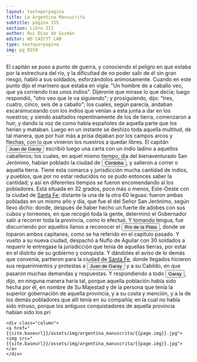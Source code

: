 ```yaml
---
layout: textoporpagina
title: La Argentina Manuscrita
subtitle: página 155
section: Libro III
author: Rui Díaz de Guzmán
editor: HD CAICYT LAB
type: textoporpagina
img: pg_0159
---
```


<div class="row">
    <div class="column">
El capitán se puso a punto de guerra, y conociendo el peligro en que estaba por la estrechura del río, y la dificultad de no poder salir de él sin gran riesgo, habló a sus soldados, esforzándolos animosamente. Cuando en este punto dijo el marinero que estaba en vigía: &quot;Un hombre de a caballo veo, que ya corriendo tras unos indios&quot;. Dijéronle que mirase lo que decía; luego respondió, &quot;otro veo que le va siguiendo&quot;; y prosiguiendo, dijo: &quot;tres, cuatro, cinco, seis de a caballo&quot;; los cuales, según parecía, andaban escaramuceando con los indios que venían a esta junta a dar en los nuestros; y siendo asaltados repentinamente de los de tierra, comenzaron a huir, y dando la voz de como había españoles de aquella parte que los herían y mataban. Luego en un instante se deshizo toda aquella multitud, de tal manera, que por huir más a prisa dejaban por los campos arcos y flechas, con lo que vinieron los nuestros a quedar libres. El capitán <button class="balloon" data-balloon-pos="up" data-balloon-length="large" data-balloon="Juan de Garay (1528 - 1583) fue un hidalgo, explorador, conquistador y gobernante colonial español. Se destacó por su actuación en la gobernación del Río de la Plata y del Paraguay por haber sido el fundador de la ciudad de Santa Fe en 1573 en su primera ubicación, por lo cual fue asignado al año siguiente como su teniente de gobernador, para convertirse en 1577 en el teniente de gobernador general de Asunción. En 1580 fundó la ciudad de Buenos Aires, con el nombre de &quot;Ciudad de la Trinidad&quot;, en el lugar donde en 1536 Pedro de Mendoza había fundado un fuerte con el nombre de &quot; Real de Nuestra Señora Santa María del Buen Ayre&quot;.">Juan de Garay</button> escribió luego una carta con un indio ladino a aquellos caballeros; los cuales, en aquel mismo tiempo, día del bienaventurado San Jerónimo, habían poblado la ciudad de <a href="https://recogito.pelagios.org/document/wzqxhk0h3vpikm/part/1/edit#d93375bb-e989-484a-9fe6-c9b90e39dbe6" target="_blank"><button class="balloon" data-balloon-pos="up" data-balloon-length="large" data-balloon="Se refiere a la ciudad de Córdoba (Argentina). La misma había sido fundada en 1573, pero 1577 fue trasladada a su ubicación actual sobre el río Suquía (en ese entonces, San Juan).">Córdoba</button></a>, y salieron a correr o aquella tierra. Tiene esta comarca y jurisdicción mucha cantidad de indios, y pueblos, que por no estar reducidos no se pudo entonces saber la cantidad; y así en diferentes tiempos se fueron encomendando al los pobladores. Está situada en 32 grados, poco más o menos, Este-Oeste con la ciudad de <a href="https://recogito.pelagios.org/document/wzqxhk0h3vpikm/part/1/edit#dca0676a-3e43-47b2-89c7-b3446abdd0ad" target="_blank">Santa Fe</a>; distante la una de la otra 60 leguas: fueron ambas pobladas en un mismo año y día, que fue el del Señor San Jerónimo, según llevo dicho: donde, después de haber hecho un fuerte de adobes con sus cubos y torreones, en que recogió toda la gente, determinó el Gobernador salir a recorrer toda la provincia, como lo efectuó. Y tomando lengua, fue discurriendo por aquellos llanos a reconocer el <a href="https://recogito.pelagios.org/document/wzqxhk0h3vpikm/part/1/edit#939613e8-1f0b-4c0e-b408-486d85866072" target="_blank"><button class="balloon" data-balloon-pos="up" data-balloon-length="large" data-balloon="Refiere a la Provincia del Río de la Plata, un espacio creado a partir de las capitulaciones que firmó el primer adelantado Pedro de Mendoza con Carlos I en 1534.La misma limitaba al norte con los territorios otorgados a Diego de Almagro, ocupando una franja que se extendería entre el Mar del Sur y el Mar Océano Austral. La exploración y ocupación efectiva del terreno delimitarían el espacio de la provincia del Río de la Plata al sector atlántico y específicamente, al eje fluvial Paraná-Plata.">Río de la Plata</button></a>, donde se toparon ambos capitanes, como se ha referido en el capítulo pasado. Y vuelto a su nueva ciudad, despachó a Nuflo de Aguilar con 30 soldados a requerir le entregase la jurisdicción que tenía de aquellas tierras, por estar en el distrito de su gobierno y conquista. Y dándoles el aviso de lo demás que convenía, partieron para la ciudad de <a href="https://recogito.pelagios.org/document/wzqxhk0h3vpikm/part/1/edit#26f927c1-0d6f-4451-be4b-01660fc51bb0" target="_blank">Santa Fe</a>, donde llegados hicieron sus requerimientos y protestas a <button class="balloon" data-balloon-pos="up" data-balloon-length="large" data-balloon="Juan de Garay (1528 - 1583) fue un hidalgo, explorador, conquistador y gobernante colonial español. Se destacó por su actuación en la gobernación del Río de la Plata y del Paraguay por haber sido el fundador de la ciudad de Santa Fe en 1573 en su primera ubicación, por lo cual fue asignado al año siguiente como su teniente de gobernador, para convertirse en 1577 en el teniente de gobernador general de Asunción. En 1580 fundó la ciudad de Buenos Aires, con el nombre de &quot;Ciudad de la Trinidad&quot;, en el lugar donde en 1536 Pedro de Mendoza había fundado un fuerte con el nombre de &quot; Real de Nuestra Señora Santa María del Buen Ayre&quot;.">Juan de Garay</button> y a su Cabildo, en que pasaron muchas demandas y respuestas. Y respondiendo a todo <button class="balloon" data-balloon-pos="up" data-balloon-length="large" data-balloon="Juan de Garay (1528 - 1583) fue un hidalgo, explorador, conquistador y gobernante colonial español. Se destacó por su actuación en la gobernación del Río de la Plata y del Paraguay por haber sido el fundador de la ciudad de Santa Fe en 1573 en su primera ubicación, por lo cual fue asignado al año siguiente como su teniente de gobernador, para convertirse en 1577 en el teniente de gobernador general de Asunción. En 1580 fundó la ciudad de Buenos Aires, con el nombre de &quot;Ciudad de la Trinidad&quot;, en el lugar donde en 1536 Pedro de Mendoza había fundado un fuerte con el nombre de &quot; Real de Nuestra Señora Santa María del Buen Ayre&quot;.">Garay</button>, dijo, en ninguna manera haría tal, porque aquella población había sido hecha por él, en nombre de Su Majestad y de la persona que tenía la superior gobernación de aquella provincia, y a su costa y mención, y a la de los demás pobladores que allí tenía en su compañía; en la cual no había sido intruso, porque los antiguos conquistadores de aquella provincia habían sido los pri    </div>

    <div class="column">
    <a href="{{site.baseurl}}/assets/img/argentina_manuscrita/{{page.img}}.jpg"><img src="{{site.baseurl}}/assets/img/argentina_manuscrita/{{page.img}}.jpg"></a>
    </div>
</div>